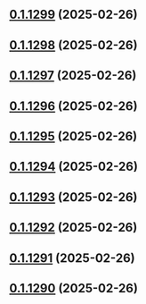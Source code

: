 ## [0.1.1299](https://github.com/binary-braids/terraform-oracle/compare/v0.1.1298...v0.1.1299) (2025-02-26)



## [0.1.1298](https://github.com/binary-braids/terraform-oracle/compare/v0.1.1297...v0.1.1298) (2025-02-26)



## [0.1.1297](https://github.com/binary-braids/terraform-oracle/compare/v0.1.1296...v0.1.1297) (2025-02-26)



## [0.1.1296](https://github.com/binary-braids/terraform-oracle/compare/v0.1.1295...v0.1.1296) (2025-02-26)



## [0.1.1295](https://github.com/binary-braids/terraform-oracle/compare/v0.1.1294...v0.1.1295) (2025-02-26)



## [0.1.1294](https://github.com/binary-braids/terraform-oracle/compare/v0.1.1293...v0.1.1294) (2025-02-26)



## [0.1.1293](https://github.com/binary-braids/terraform-oracle/compare/v0.1.1292...v0.1.1293) (2025-02-26)



## [0.1.1292](https://github.com/binary-braids/terraform-oracle/compare/v0.1.1291...v0.1.1292) (2025-02-26)



## [0.1.1291](https://github.com/binary-braids/terraform-oracle/compare/v0.1.1290...v0.1.1291) (2025-02-26)



## [0.1.1290](https://github.com/binary-braids/terraform-oracle/compare/v0.1.1289...v0.1.1290) (2025-02-26)



